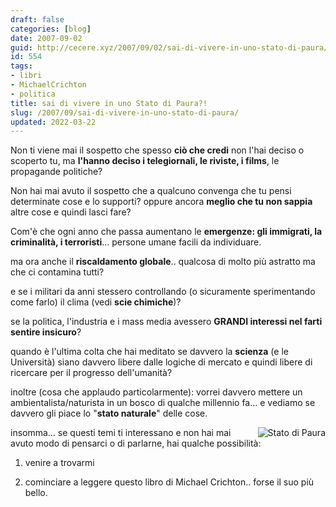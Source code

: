 ```yaml
---
draft: false
categories: [blog]
date: 2007-09-02
guid: http://cecere.xyz/2007/09/02/sai-di-vivere-in-uno-stato-di-paura/
id: 554
tags:
- libri
- MichaelCrichton
- politica
title: sai di vivere in uno Stato di Paura?!
slug: /2007/09/sai-di-vivere-in-uno-stato-di-paura/
updated: 2022-03-22
---
```


Non ti viene mai il sospetto che spesso **ciò che credi** non l'hai deciso o scoperto tu, ma **l'hanno deciso i telegiornali, le riviste, i films**, le propagande politiche?

Non hai mai avuto il sospetto che a qualcuno convenga che tu pensi determinate cose e lo supporti? oppure ancora **meglio che tu non sappia** altre cose e quindi lasci fare?

Com'è che ogni anno che passa aumentano le **emergenze: gli immigrati, la criminalità, i terroristi**… persone umane facili da individuare.

ma ora anche il **riscaldamento globale**.. qualcosa di molto più astratto ma che ci contamina tutti?

e se i militari da anni stessero controllando (o sicuramente sperimentando come farlo) il clima (vedi **scie chimiche**)?

se la politica, l'industria e i mass media avessero **GRANDI interessi nel farti sentire insicuro**?

quando è l'ultima colta che hai meditato se davvero la **scienza** (e le Università) siano davvero libere dalle logiche di mercato e quindi libere di ricercare per il progresso dell'umanità?

inoltre (cosa che applaudo particolarmente): vorrei davvero mettere un ambientalista/naturista in un bosco di qualche millennio fa… e vediamo se davvero gli piace lo "**stato naturale**" delle cose.

<img src="http://cecere.xyz/wp-content/uploads/sites/3/2007/09/crichton_stato_di_paura.thumbnail.jpg" title="Stato di Paura" alt="Stato di Paura" align="right" />insomma… se questi temi ti interessano e non hai mai avuto modo di pensarci o di parlarne, hai qualche possibilità:

1) venire a trovarmi

2) cominciare a leggere questo libro di Michael Crichton.. forse il suo più bello.